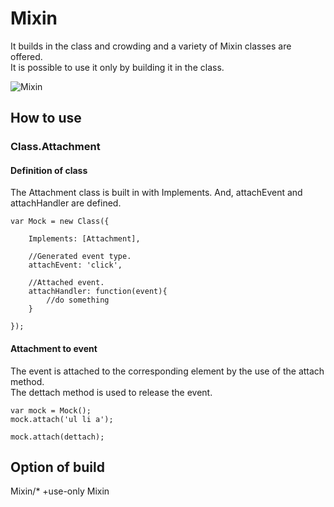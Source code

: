Mixin
===========================================

It builds in the class and crowding and a variety of Mixin classes are offered.  
It is possible to use it only by building it in the class.

![Mixin](http://holyshared.github.com/Mixin/logo.png "Mixin")

How to use
-------------------------------------------

### Class.Attachment

#### Definition of class

The Attachment class is built in with Implements. 
And, attachEvent and attachHandler are defined.

	var Mock = new Class({

		Implements: [Attachment],

		//Generated event type.
		attachEvent: 'click',

		//Attached event.
		attachHandler: function(event){
			//do something
		}

	});

#### Attachment to event

The event is attached to the corresponding element by the use of the attach method.  
The dettach method is used to release the event. 

	var mock = Mock();
	mock.attach('ul li a');

	mock.attach(dettach);


Option of build
-------------------------------------------

Mixin/* +use-only Mixin
